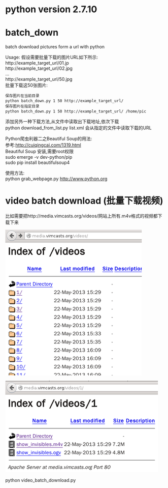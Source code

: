 # python version 2.7.10

# batch_down
batch download pictures form a url with python

Usage:
	假设需要批量下载的图片URL如下所示:  
	http://example_target_url/01.jp  
	http://example_target_url/02.jpg  
	...  
	http://example_target_url/50.jpg  
	批量下载这50张图片:  

	保存图片在当前目录  
	python batch_down.py 1 50 http://example_target_url/  
	保存图片在指定目录  
	python batch_down.py 1 50 http://example_target_url/ /home/pic  

添加另外一种下载方法,从文件中读取出下载地址,依次下载  
python download_from_list.py list.xml 会从指定的文件中读取下载的URL  

Python爬虫利器二之Beautiful Soup的用法:  
参考:http://cuiqingcai.com/1319.html  
Beautiful Soup 安装,需要root权限  
sudo emerge -v dev-python/pip  
sudo pip install beautifulsoup4  

使用方法:  
python grab_webpage.py http://www.python.org

# video batch download (批量下载视频)

比如需要把http://media.vimcasts.org/videos/网站上所有.m4v格式的视频都下载下来

![fg1](./snap0000.png)

![fg2](./snap0001.png)

python video_batch_download.py
